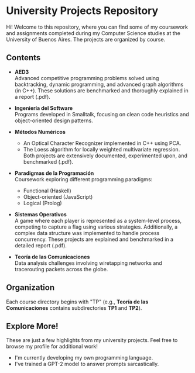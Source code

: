 # University Projects Repository

Hi! Welcome to this repository, where you can find some of my coursework and assignments completed during my Computer Science studies at the University of Buenos Aires. The projects are organized by course.

## Contents

- **AED3**  
  Advanced competitive programming problems solved using backtracking, dynamic programming, and advanced graph algorithms (in C++). These solutions are benchmarked and thoroughly explained in a report (.pdf).

- **Ingeniería del Software**  
  Programs developed in Smalltalk, focusing on clean code heuristics and object-oriented design patterns.

- **Métodos Numéricos**  
  - An Optical Character Recognizer implemented in C++ using PCA.  
  - The Loess algorithm for locally weighted multivariate regression.  
  Both projects are extensively documented, experimented upon, and benchmarked (.pdf).

- **Paradigmas de la Programación**  
  Coursework exploring different programming paradigms:  
  - Functional (Haskell)  
  - Object-oriented (JavaScript)  
  - Logical (Prolog)

- **Sistemas Operativos**  
  A game where each player is represented as a system-level process, competing to capture a flag using various strategies. Additionally, a complex data structure was implemented to handle process concurrency. These projects are explained and benchmarked in a detailed report (.pdf).

- **Teoría de las Comunicaciones**  
  Data analysis challenges involving wiretapping networks and tracerouting packets across the globe.

## Organization
Each course directory begins with "TP" (e.g., **Teoría de las Comunicaciones** contains subdirectories **TP1** and **TP2**).

## Explore More!
These are just a few highlights from my university projects. Feel free to browse my profile for additional work!  
- I'm currently developing my own programming language.  
- I've trained a GPT-2 model to answer prompts sarcastically.  

